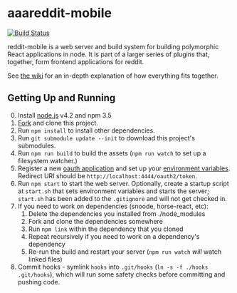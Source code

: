aaareddit-mobile
=============

[![Build Status](https://travis-ci.org/reddit/reddit-mobile.svg?branch=master)](https://travis-ci.org/reddit/reddit-mobile)

reddit-mobile is a web server and build system for building polymorphic
React applications in node. It is part of a larger series of plugins that,
together, form frontend applications for reddit.

See [the wiki](https://github.com/reddit/reddit-mobile/wiki) for an in-depth
explanation of how everything fits together.

Getting Up and Running
----------------------

0. Install [node.js](https://nodejs.org/download/) v4.2 and npm 3.5
1. [Fork](https://github.com/reddit/reddit-mobile/fork) and clone
  this project.
2. Run `npm install` to install other dependencies.
3. Run `git submodule update --init` to download this project's submodules.
4. Run `npm run build` to build the assets (`npm run watch` to set up a filesystem watcher.)
5. Register a new [oauth application](https://www.reddit.com/prefs/apps/) and
  set up your [environment variables](./CONFIG.md). Redirect URI should be
  `http://localhost:4444/oauth2/token`.
6. Run `npm start` to start the web server. Optionally, create a startup script
  at `start.sh` that sets environment variables and starts the server;
  `start.sh` has been added to the `.gitignore` and will not get checked in.
7. If you need to work on dependencies (snoode, horse-react, etc):
    1. Delete the dependencies you installed from ./node_modules
    2. Fork and clone the dependencies somewhere
    3. Run `npm link` within the dependency that you cloned
    4. Repeat recursively if you need to work on a dependency's dependency
    5. Re-run the build and restart your server (`npm run watch` *will* watch
      linked files)
8. Commit hooks - symlink `hooks` into `.git/hooks` (`ln -s -f ./hooks .git/hooks`), which
  will run some safety checks before committing and pushing code.


